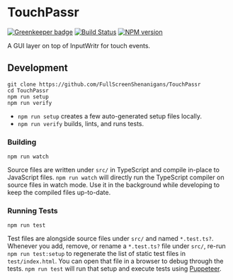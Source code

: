 <!-- {{Top}} -->
# TouchPassr

[![Greenkeeper badge](https://badges.greenkeeper.io/FullScreenShenanigans/TouchPassr.svg)](https://greenkeeper.io/)
[![Build Status](https://travis-ci.org/FullScreenShenanigans/TouchPassr.svg?branch=master)](https://travis-ci.org/FullScreenShenanigans/TouchPassr)
[![NPM version](https://badge.fury.io/js/touchpassr.svg)](http://badge.fury.io/js/touchpassr)

A GUI layer on top of InputWritr for touch events.
<!-- {{/Top}} -->

<!-- {{Development}} -->
## Development

```
git clone https://github.com/FullScreenShenanigans/TouchPassr
cd TouchPassr
npm run setup
npm run verify
```

* `npm run setup` creates a few auto-generated setup files locally.
* `npm run verify` builds, lints, and runs tests.

### Building

```shell
npm run watch
```

Source files are written under `src/` in TypeScript and compile in-place to JavaScript files.
`npm run watch` will directly run the TypeScript compiler on source files in watch mode.
Use it in the background while developing to keep the compiled files up-to-date.

### Running Tests

```shell
npm run test
```

Test files are alongside source files under `src/` and named `*.test.ts?`.
Whenever you add, remove, or rename a `*.test.ts?` file under `src/`, re-run `npm run test:setup` to regenerate the list of static test files in `test/index.html`.
You can open that file in a browser to debug through the tests.
`npm run test` will run that setup and execute tests using [Puppeteer](https://github.com/GoogleChrome/puppeteer).
<!-- {{/Development}} -->

